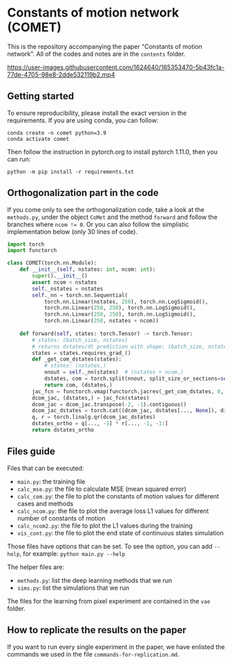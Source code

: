 # Constants of motion network (COMET)

This is the repository accompanying the paper "Constants of motion network".
All of the codes and notes are in the `contents` folder.

https://user-images.githubusercontent.com/1624640/165353470-5b43fc1a-77de-4705-98e8-2dde532119b2.mp4

## Getting started

To ensure reproducibility, please install the exact version in the requirements.
If you are using conda, you can follow:

```
conda create -n comet python=3.9
conda activate comet
```
Then follow the instruction in pytorch.org to install pytorch 1.11.0, then you can run:
```
python -m pip install -r requirements.txt
```

## Orthogonalization part in the code

If you come only to see the orthogonalization code, take a look at the `methods.py`, under
the object `CoMet` and the method `forward` and follow the branches where `ncom != 0`.
Or you can also follow the simplistic implementation below (only 30 lines of code).

```python
import torch
import functorch

class COMET(torch.nn.Module):
    def __init__(self, nstates: int, ncom: int):
        super().__init__()
        assert ncom < nstates
        self._nstates = nstates
        self._nn = torch.nn.Sequential(
            torch.nn.Linear(nstates, 250), torch.nn.LogSigmoid(),
            torch.nn.Linear(250, 250), torch.nn.LogSigmoid(),
            torch.nn.Linear(250, 250), torch.nn.LogSigmoid(),
            torch.nn.Linear(250, nstates + ncom))
    
    def forward(self, states: torch.Tensor) -> torch.Tensor:
        # states: (batch_size, nstates)
        # returns dstates/dt prediction with shape: (batch_size, nstates)
        states = states.requires_grad_()
        def _get_com_dstates(states):
            # states: (nstates,)
            nnout = self._nn(states)  # (nstates + ncom,)
            dstates, com = torch.split(nnout, split_size_or_sections=self._nstates, dim=-1)
            return com, (dstates,)
        jac_fcn = functorch.vmap(functorch.jacrev(_get_com_dstates, 0, has_aux=True))
        dcom_jac, (dstates,) = jac_fcn(states)
        dcom_jac = dcom_jac.transpose(-2, -1).contiguous()
        dcom_jac_dstates = torch.cat((dcom_jac, dstates[..., None]), dim=-1)
        q, r = torch.linalg.qr(dcom_jac_dstates)
        dstates_ortho = q[..., -1] * r[..., -1, -1:]
        return dstates_ortho
```

## Files guide

Files that can be executed:

* `main.py`: the training file
* `calc_mse.py`: the file to calculate MSE (mean squared error)
* `calc_com.py`: the file to plot the constants of motion values for different cases and methods
* `calc_ncom.py`: the file to plot the average loss L1 values for different number of constants of motion
* `calc_ncom2.py`: the file to plot the L1 values during the training
* `vis_cont.py`: the file to plot the end state of continuous states simulation

Those files have options that can be set.
To see the option, you can add `--help`, for example: `python main.py --help`

The helper files are:

* `methods.py`: list the deep learning methods that we run
* `sims.py`: list the simulations that we run

The files for the learning from pixel experiment are contained in the `vae` folder.

## How to replicate the results on the paper

If you want to run every single experiment in the paper, we have enlisted the commands we used in the file `commands-for-replication.md`.
